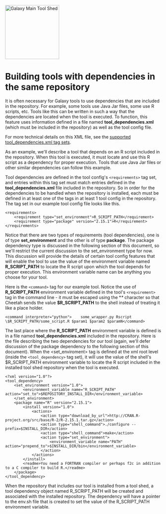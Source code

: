 <div class='center'> <a href='http://toolshed.g2.bx.psu.edu'><img src="/src/Images/Logos/ToolShed.jpg" alt="Galaxy Main Tool Shed" height="174" /></a> </div>

# Building tools with dependencies in the same repository

It is often necessary for Galaxy tools to use dependencies that are included in the repository.  For example, some tools use Java Jar files, some use R scripts, etc.  Tools like this can be written in such a way that the dependencies are located when the tool is executed.  To function, this feature uses information defined in a file named **tool_dependencies.xml** (which must be included in the repository) as well as the tool config file.

For more technical details on this XML file, see the [supported tool_dependencies.xml tag sets](/src/ToolDependenciesTagSets/index.md).

As an example, we'll describe a tool that depends on an R script included in the repository.  When this tool is executed, it must locate and use this R script as a dependency for proper execution.  Tools that use Java Jar files or other similar dependencies can follow this example.

Tool dependencies are defined in the tool config's `<requirements>` tag set, and entries within this tag set must match entries defined in the **tool_dependencies.xml** file included in the repository.  So in order for the dependencies to be handled when the repository is installed, each must be defined in at least one of the <requirement> tags in at least 1 tool config in the repository.
The <requirements> tag set in our example tool config file looks like this.

```
<requirements>
    <requirement type="set_environment">R_SCRIPT_PATH</requirement>
    <requirement type="package" version="2.15.1">R</requirement>
</requirements>
```


Notice that there are two types of requirements (tool dependencies), one is of type **set_environment** and the other is of type **package**.  The package dependency type is discussed in the following section of this document, so we'll restrict the current discussion to the set_environment type for now.  This discussion will provide the details of certain tool config features that will enable the tool to use the value of the environment variable named **R_SCRIPT_PATH** to locate the R script upon which the tool depends for proper execution.  This environment variable name can be anything you choose for your tool.

Here is the `<command>` tag for our example tool.  Notice the use of **R_SCRIPT_PATH** environment variable defined in the tool's `<requirement>` tag in the command line - it must be escaped using the **\** character so that Cheetah sends the value **$R_SCRIPT_PATH** to the shell instead of treating it like a place holder.

```
<command interpreter="python">    some_wrapper.py Rscript \$R_SCRIPT_PATH/some_script.R $param1 $param2 $paramN</command>
```


The last place where the **R_SCRIPT_PATH** environment variable is defined is in a file named **tool_dependencies.xml** included in the repository.  Here is the file describing the two dependencies for our tool (again, we'll defer discussion of the package dependency to the following section of this document).  When the <set_enviroment> tag is defined at the xml root level (inside the `<tool_dependency>` tag set), it will use the value of the shell's $R_SCRIPT_PATH environment variable to locate the R script included in the installed tool shed repository when the tool is executed.

```
<?xml version="1.0"?>
<tool_dependency>
    <set_environment version="1.0">
        <environment_variable name="R_SCRIPT_PATH" action="set_to">$REPOSITORY_INSTALL_DIR</environment_variable>   
    </set_environment>
    <package name="R" version="2.15.1">
        <install version="1.0">
            <actions>
                <action type="download_by_url">http://CRAN.R-project.org/src/base/R-2/R-2.15.1.tar.gz</action>
                <action type="shell_command">./configure --prefix=$INSTALL_DIR</action>
                <action type="shell_command">make</action>
                <action type="set_environment">
                    <environment_variable name="PATH" action="prepend_to">$INSTALL_DIR/bin</environment_variable>
                </action>
            </actions>
        </install>
        <readme>You need a FORTRAN compiler or perhaps f2c in addition to a C compiler to build R.</readme>
    </package>
</tool_dependency>
```


When the repository that includes our tool is installed from a tool shed, a tool dependency object named R_SCRIPT_PATH will be created and associated with the installed repository.  The dependency will have a pointer to the env.sh file that is created to set the value of the R_SCRIPT_PATH environment variable.
